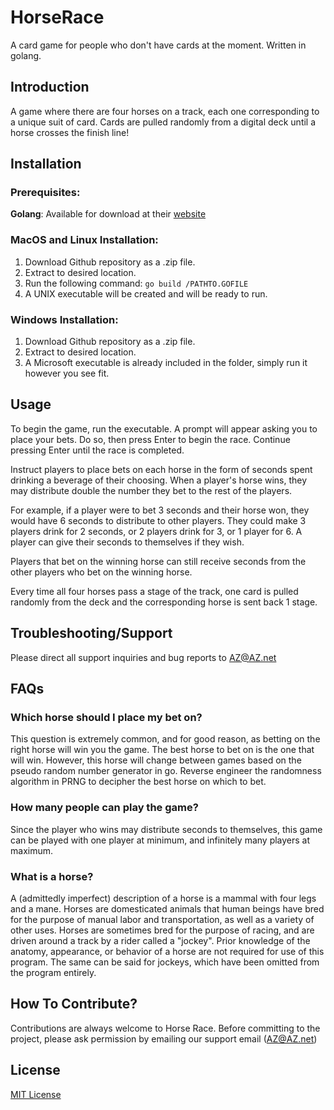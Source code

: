 # HorseRace
  A card game for people who don't have cards at the moment. Written in golang.
## Introduction
  A game where there are four horses on a track, each one corresponding to a unique suit of card. Cards are pulled randomly from a digital 
deck until a horse crosses the finish line! 

## Installation
  ### Prerequisites:
  **Golang**: Available for download at their [website](https://learn.go.dev/)
  ### MacOS and Linux Installation:
   1. Download Github repository as a .zip file.
   2. Extract to desired location.
   3. Run the following command:
      ```go build /PATHTO.GOFILE```
   4. A UNIX executable will be created and will be ready to run.
   ### Windows Installation:
   1. Download Github repository as a .zip file.
   2. Extract to desired location.
   3. A Microsoft executable is already included in the folder, simply run it however you see fit. 
## Usage
To begin the game, run the executable. A prompt will appear asking you to place your bets. Do so, then press Enter to begin the race. Continue pressing Enter until the race is completed. 

Instruct players to place bets on each horse in the form of seconds spent drinking a 
beverage of their choosing. When a player's horse wins, they may distribute double the number they bet to the rest of the players.

For example, if a player were to bet 3 seconds and their horse won, they would have 6 seconds to distribute to other players. They
could make 3 players drink for 2 seconds, or 2 players drink for 3, or 1 player for 6. A player can give their seconds to themselves
if they wish. 

Players that bet on the winning horse can still receive seconds from the other players who bet on the winning horse. 

Every time all four horses pass a stage of the track, one card is pulled randomly from the deck and the corresponding horse is sent back 1 stage.
## Troubleshooting/Support
Please direct all support inquiries and bug reports to AZ@AZ.net
## FAQs
### Which horse should I place my bet on?
This question is extremely common, and for good reason, as betting on the right horse will win you the game. The best horse to bet on is the one that will win. However, this horse will change between games based on the pseudo random number generator in go. Reverse engineer the randomness algorithm in PRNG to decipher the best horse on which to bet.
### How many people can play the game?
Since the player who wins may distribute seconds to themselves, this game can be played with one player at minimum, and infinitely many players at maximum.
### What is a horse?
A (admittedly imperfect) description of a horse is a mammal with four legs and a mane. Horses are domesticated animals that human beings have bred for the purpose of manual labor and transportation, as well as a variety of other uses. Horses are sometimes bred for the purpose of racing, and are driven around a track by a rider called a "jockey". Prior knowledge of the anatomy, appearance, or behavior of a horse are not required for use of this program. The same can be said for jockeys, which have been omitted from the program entirely. 
## How To Contribute?
Contributions are always welcome to Horse Race. Before committing to the project, please ask permission by emailing our support email (AZ@AZ.net)
## License
[MIT License](https://github.com/Evangardner/HorseRace/blob/master/LICENSE)

